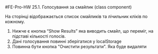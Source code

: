 #FE-Pro-HW 25.1. Голосування за смайлик (class component)

На сторінці відображається список смайликів та лічильник кліків по кожному.

1. Нижче є кнопка “Show Results” яка виводить смайл, що переміг, на підставі кількості голосів.
2. Дані голосування повинні зберігатися у localStorage
3. Повинна бути кнопка "Очистити результати". Яка буде видаляти
